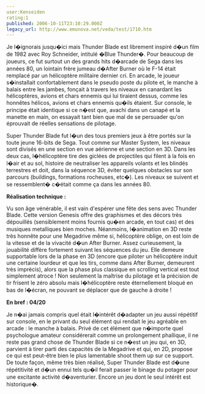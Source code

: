 ```yaml
---
user:Kenseiden
rating:1
published: 2006-10-11T23:10:29.000Z
legacy_url: http://www.emunova.net/veda/test/1710.htm
---
```

Je l�ignorais jusqu�ici mais Thunder Blade est librement inspiré d�un film de 1982 avec Roy Schneider, intitulé �Blue Thunder�. Pour beaucoup de joueurs, ce fut surtout un des grands hits d�arcade de Sega dans les années 80, un lointain frère jumeau d�After Burner où le F-14 était remplacé par un hélicoptère militaire dernier cri. En arcade, le joueur s�installait confortablement dans le pseudo poste du pilote et, le manche à balais entre les jambes, fonçait à travers les niveaux en canardant les hélicoptères, avions et chars ennemis qui lui tiraient dessus, comme les honnêtes hélicos, avions et chars ennemis qu�ils étaient. Sur console, le principe était identique si ce n�est que, avachi dans un canapé et la manette en main, on essayait tant bien que mal de se persuader qu'on éprouvait de réelles sensations de pilotage.   

  

Super Thunder Blade fut l�un des tous premiers jeux à être portés sur la toute jeune 16-bits de Sega. Tout comme sur Master System, les niveaux sont divisés en une section en vue aérienne et une section en 3D. Dans les deux cas, l�hélicoptère tire des giclées de projectiles qui filent à la fois en l�air et au sol, histoire de neutraliser les appareils volants et les blindés terrestres et doit, dans la séquence 3D, éviter quelques obstacles sur son parcours (buildings, formations rocheuses, etc�). Les niveaux se suivent et se ressemblent� c�était comme ça dans les années 80\.   

  

**Réalisation technique :**   

Vu son âge vénérable, il est vain d'espérer une fête des sens avec Thunder Blade. Cette version Genesis offre des graphismes et des décors très dépouillés (sensiblement moins fournis qu�en arcade, en tout cas) et des musiques metalliques bien moches. Néanmoins, l�animation en 3D reste très honnête pour une Megadrive même si, hélicoptère oblige, on est loin de la vitesse et de la vivacité d�un After Burner. Assez curieusement, la jouabilité diffère fortement suivant les séquences du jeu. Elle demeure supportable lors de la phase en 3D (encore que piloter un hélicoptère induit une certaine lourdeur et que les tirs, comme dans After Burner, demeurent très imprécis), alors que la phase plus classique en scrolling vertical est tout simplement atroce ! Non seulement la maîtrise du pilotage et la précision de tir frisent le zéro absolu mais l�hélicoptère reste éternellement bloqué en bas de l�écran, ne pouvant se déplacer que de gauche à droite !  

  

**En bref : 04/20**   

Je n�ai jamais compris quel était l�intérêt d�adapter un jeu aussi répétitif sur console, en le privant du seul élément qui rendait le jeu agréable en arcade : le manche à balais. Privé de cet élément que n�importe quel psychologue amateur considérerait comme un prolongement phallique, il ne reste pas grand chose de Thunder Blade si ce n�est un jeu qui, en 3D, parvient à tirer parti des capacités de la Megadrive et qui, en 2D, propose ce qui est peut-être bien le plus lamentable shoot them up sur ce support. De toute façon, même très bien réalisé, Super Thunder Blade est d�une répétitivité et d�un ennui tels qu�il ferait passer le binage du potager pour une excitante activité d�aventurier. Encore un jeu dont le seul intérêt est historique�.
